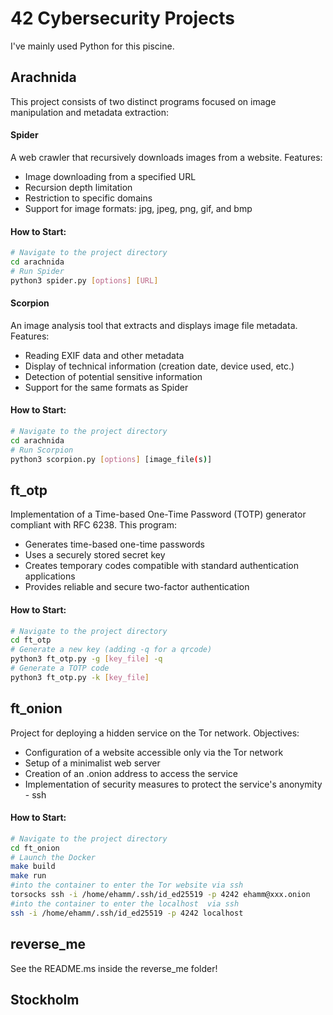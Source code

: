 # 42 Cybersecurity Projects

I've mainly used Python for this piscine.

## Arachnida
This project consists of two distinct programs focused on image manipulation and metadata extraction:

#### Spider
A web crawler that recursively downloads images from a website. Features:

- Image downloading from a specified URL  
- Recursion depth limitation  
- Restriction to specific domains  
- Support for image formats: jpg, jpeg, png, gif, and bmp  

#### How to Start:

```bash
# Navigate to the project directory
cd arachnida
# Run Spider
python3 spider.py [options] [URL]
```

#### Scorpion
An image analysis tool that extracts and displays image file metadata. Features:

- Reading EXIF data and other metadata  
- Display of technical information (creation date, device used, etc.)  
- Detection of potential sensitive information  
- Support for the same formats as Spider  

#### How to Start:
```bash
# Navigate to the project directory
cd arachnida
# Run Scorpion
python3 scorpion.py [options] [image_file(s)]
```

## ft_otp

Implementation of a Time-based One-Time Password (TOTP) generator compliant with RFC 6238. This program:

- Generates time-based one-time passwords  
- Uses a securely stored secret key  
- Creates temporary codes compatible with standard authentication applications  
- Provides reliable and secure two-factor authentication  

#### How to Start:

```bash
# Navigate to the project directory
cd ft_otp
# Generate a new key (adding -q for a qrcode)
python3 ft_otp.py -g [key_file] -q 
# Generate a TOTP code
python3 ft_otp.py -k [key_file]
```

## ft_onion

Project for deploying a hidden service on the Tor network. Objectives:

- Configuration of a website accessible only via the Tor network  
- Setup of a minimalist web server  
- Creation of an .onion address to access the service 
- Implementation of security measures to protect the service's anonymity  - ssh 

#### How to Start:

```bash
# Navigate to the project directory
cd ft_onion
# Launch the Docker
make build
make run
#into the container to enter the Tor website via ssh
torsocks ssh -i /home/ehamm/.ssh/id_ed25519 -p 4242 ehamm@xxx.onion
#into the container to enter the localhost  via ssh
ssh -i /home/ehamm/.ssh/id_ed25519 -p 4242 localhost

```

## reverse_me

See the README.ms inside the reverse_me folder!

## Stockholm




